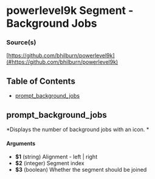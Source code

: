 # powerlevel9k Segment - Background Jobs


### Source(s)

[https://github.com/bhilburn/powerlevel9k](#https://github.com/bhilburn/powerlevel9k)


## Table of Contents

- [prompt_background_jobs](#prompt_background_jobs)

## prompt_background_jobs
*Displays the number of background jobs with an icon. *

#### Arguments

- **$1** (string) Alignment - left | right
- **$2** (integer) Segment index
- **$3** (boolean) Whether the segment should be joined


